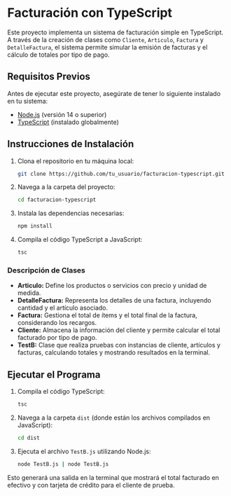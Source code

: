 # Facturación con TypeScript

Este proyecto implementa un sistema de facturación simple en TypeScript. A través de la creación de clases como `Cliente`, `Articulo`, `Factura` y `DetalleFactura`, el sistema permite simular la emisión de facturas y el cálculo de totales por tipo de pago.

## Requisitos Previos

Antes de ejecutar este proyecto, asegúrate de tener lo siguiente instalado en tu sistema:

- [Node.js](https://nodejs.org/) (versión 14 o superior)
- [TypeScript](https://www.typescriptlang.org/) (instalado globalmente)

## Instrucciones de Instalación

1. Clona el repositorio en tu máquina local:
    ```bash
    git clone https://github.com/tu_usuario/facturacion-typescript.git
    ```

2. Navega a la carpeta del proyecto:
    ```bash
    cd facturacion-typescript
    ```

3. Instala las dependencias necesarias:
    ```bash
    npm install
    ```

4. Compila el código TypeScript a JavaScript:
    ```bash
    tsc
    ```


### Descripción de Clases

- **Articulo:** Define los productos o servicios con precio y unidad de medida.
- **DetalleFactura:** Representa los detalles de una factura, incluyendo cantidad y el artículo asociado.
- **Factura:** Gestiona el total de ítems y el total final de la factura, considerando los recargos.
- **Cliente:** Almacena la información del cliente y permite calcular el total facturado por tipo de pago.
- **TestB:** Clase que realiza pruebas con instancias de cliente, artículos y facturas, calculando totales y mostrando resultados en la terminal.

## Ejecutar el Programa

1. Compila el código TypeScript:
    ```bash
    tsc
    ```

2. Navega a la carpeta `dist` (donde están los archivos compilados en JavaScript):
    ```bash
    cd dist
    ```

3. Ejecuta el archivo `TestB.js` utilizando Node.js:
    ```bash
    node TestB.js | node TestB.js
    ```

Esto generará una salida en la terminal que mostrará el total facturado en efectivo y con tarjeta de crédito para el cliente de prueba.
